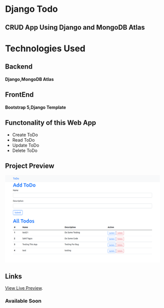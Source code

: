 # Django Todo

## CRUD App Using Django and MongoDB Atlas

# Technologies Used

## Backend

#### Django,MongoDB Atlas

## FrontEnd

#### Bootstrap 5,Django Template

## Functonality of this Web App

- Create ToDo
- Read ToDo
- Update ToDo
- Delete ToDo

## Project Preview

![This is a Preview Image.](/images/sample.png "This is a sample image.")

## Links
[View Live Preview](https://github.com/Sahil3554/djangoTodo).
### Available Soon

